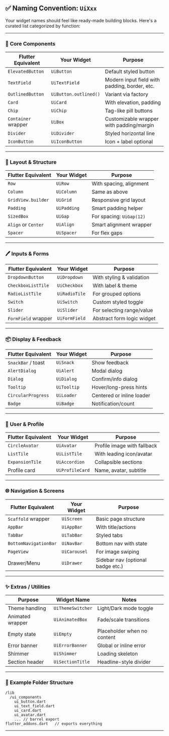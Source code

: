 
## ✅ Naming Convention: `UiXxx`

Your widget names should feel like ready-made building blocks. Here's a curated list categorized by function:

---

### 🎨 **Core Components**

| Flutter Equivalent  | Your Widget           | Purpose                                       |
| ------------------- | --------------------- | --------------------------------------------- |
| `ElevatedButton`    | `UiButton`            | Default styled button                         |
| `TextField`         | `UiTextField`         | Modern input field with padding, border, etc. |
| `OutlinedButton`    | `UiButton.outlined()` | Variant via factory                           |
| `Card`              | `UiCard`              | With elevation, padding                       |
| `Chip`              | `UiChip`              | Tag-like pill buttons                         |
| `Container` wrapper | `UiBox`               | Customizable wrapper with padding/margin      |
| `Divider`           | `UiDivider`           | Styled horizontal line                        |
| `IconButton`        | `UiIconButton`        | Icon + label optional                         |

---

### 🧩 **Layout & Structure**

| Flutter Equivalent  | Your Widget | Purpose                  |
| ------------------- | ----------- | ------------------------ |
| `Row`               | `UiRow`     | With spacing, alignment  |
| `Column`            | `UiColumn`  | Same as above            |
| `GridView.builder`  | `UiGrid`    | Responsive grid layout   |
| `Padding`           | `UiPadding` | Smart padding helper     |
| `SizedBox`          | `UiGap`     | For spacing: `UiGap(12)` |
| `Align` or `Center` | `UiAlign`   | Smart alignment wrapper  |
| `Spacer`            | `UiSpacer`  | For flex gaps            |

---

### 🖊 **Inputs & Forms**

| Flutter Equivalent  | Your Widget   | Purpose                    |
| ------------------- | ------------- | -------------------------- |
| `DropdownButton`    | `UiDropdown`  | With styling & validation  |
| `CheckboxListTile`  | `UiCheckbox`  | With label & theme         |
| `RadioListTile`     | `UiRadioTile` | For grouped options        |
| `Switch`            | `UiSwitch`    | Custom styled toggle       |
| `Slider`            | `UiSlider`    | For selecting range/value  |
| `FormField` wrapper | `UiFormField` | Abstract form logic widget |

---

### 📦 **Display & Feedback**

| Flutter Equivalent | Your Widget | Purpose                   |
| ------------------ | ----------- | ------------------------- |
| `SnackBar` / toast | `UiSnack`   | Show feedback             |
| `AlertDialog`      | `UiAlert`   | Modal dialog              |
| `Dialog`           | `UiDialog`  | Confirm/info dialog       |
| `Tooltip`          | `UiTooltip` | Hover/long-press hints    |
| `CircularProgress` | `UiLoader`  | Centered or inline loader |
| `Badge`            | `UiBadge`   | Notification/count        |

---

### 👤 **User & Profile**

| Flutter Equivalent | Your Widget     | Purpose                     |
| ------------------ | --------------- | --------------------------- |
| `CircleAvatar`     | `UiAvatar`      | Profile image with fallback |
| `ListTile`         | `UiListTile`    | With leading icon/avatar    |
| `ExpansionTile`    | `UiAccordion`   | Collapsible sections        |
| Profile card       | `UiProfileCard` | Name, avatar, subtitle      |

---

### 🌐 **Navigation & Screens**

| Flutter Equivalent    | Your Widget  | Purpose                           |
| --------------------- | ------------ | --------------------------------- |
| `Scaffold` wrapper    | `UiScreen`   | Basic page structure              |
| `AppBar`              | `UiAppBar`   | With title/actions                |
| `TabBar`              | `UiTabBar`   | Styled tabs                       |
| `BottomNavigationBar` | `UiNavBar`   | Bottom nav with state             |
| `PageView`            | `UiCarousel` | For image swiping                 |
| Drawer/Menu           | `UiDrawer`   | Sidebar nav (optional badge etc.) |

---

### ✨ **Extras / Utilities**

| Purpose          | Widget Name       | Notes                       |
| ---------------- | ----------------- | --------------------------- |
| Theme handling   | `UiThemeSwitcher` | Light/Dark mode toggle      |
| Animated wrapper | `UiAnimatedBox`   | Fade/scale transitions      |
| Empty state      | `UiEmpty`         | Placeholder when no content |
| Error banner     | `UiErrorBanner`   | Global or inline error      |
| Shimmer          | `UiShimmer`       | Loading skeleton            |
| Section header   | `UiSectionTitle`  | Headline-style divider      |

---

### 📁 Example Folder Structure

```
/lib
  /ui_components
    ui_button.dart
    ui_text_field.dart
    ui_card.dart
    ui_avatar.dart
    ... // barrel export
flutter_addons.dart   // exports everything
```

---



